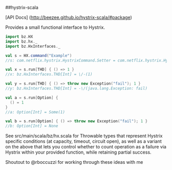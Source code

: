 ##hystrix-scala

[API Docs] (http://beezee.github.io/hystrix-scala/#package)

Provides a small functional interface to Hystrix.

```scala
import bz.HX
import bz.hx._
import bz.HxInterfaces._

val s = HX.command("Example")
//s: com.netflix.hystrix.HystrixCommand.Setter = com.netflix.hystrix.HystrixCommand$Setter@7f414b69

val x = s.run[THD] { () => 1 }
//x: bz.HxInterfaces.THD[Int] = \/-(1)

val y = s.run[THD] { () => throw new Exception("fail"); 1 }
//y: bz.HxInterfaces.THD[Int] = -\/(java.lang.Exception: fail)

val a = s.run[Option] {
  () = 1
}
//a: Option[Int] = Some(1)

val b = s.run[Option] { () => throw new Exception("fail"); 1 }
//b: Option[Int] = None
```

See src/main/scala/bz/hx.scala for Throwable types that represent
Hystrix specific conditions (at capacity, timeout, circuit open), as
well as a variant on the above that lets you control whether to count
operation as a failure via Hystrix within your provided function, while
retaining partial success.

Shoutout to @rboccuzzi for working through these ideas with me
